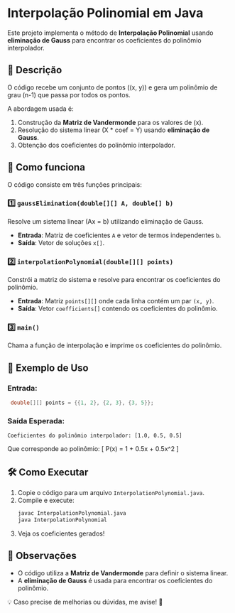 # Interpolação Polinomial em Java

Este projeto implementa o método de **Interpolação Polinomial** usando **eliminação de Gauss** para encontrar os coeficientes do polinômio interpolador.

## 📌 Descrição
O código recebe um conjunto de pontos \((x, y)\) e gera um polinômio de grau \(n-1\) que passa por todos os pontos.

A abordagem usada é:
1. Construção da **Matriz de Vandermonde** para os valores de \(x\).
2. Resolução do sistema linear \(X * coef = Y\) usando **eliminação de Gauss**.
3. Obtenção dos coeficientes do polinômio interpolador.

## 🚀 Como funciona
O código consiste em três funções principais:

### 1️⃣ `gaussElimination(double[][] A, double[] b)`
Resolve um sistema linear \(Ax = b\) utilizando eliminação de Gauss.
- **Entrada**: Matriz de coeficientes `A` e vetor de termos independentes `b`.
- **Saída**: Vetor de soluções `x[]`.

### 2️⃣ `interpolationPolynomial(double[][] points)`
Constrói a matriz do sistema e resolve para encontrar os coeficientes do polinômio.
- **Entrada**: Matriz `points[][]` onde cada linha contém um par `(x, y)`.
- **Saída**: Vetor `coefficients[]` contendo os coeficientes do polinômio.

### 3️⃣ `main()`
Chama a função de interpolação e imprime os coeficientes do polinômio.

## 📜 Exemplo de Uso
### Entrada:
```java
 double[][] points = {{1, 2}, {2, 3}, {3, 5}};
```

### Saída Esperada:
```
Coeficientes do polinômio interpolador: [1.0, 0.5, 0.5]
```
Que corresponde ao polinômio:
\[
P(x) = 1 + 0.5x + 0.5x^2
\]

## 🛠 Como Executar
1. Copie o código para um arquivo `InterpolationPolynomial.java`.
2. Compile e execute:
   ```sh
   javac InterpolationPolynomial.java
   java InterpolationPolynomial
   ```
3. Veja os coeficientes gerados!

## 📌 Observações
- O código utiliza a **Matriz de Vandermonde** para definir o sistema linear.
- A **eliminação de Gauss** é usada para encontrar os coeficientes do polinômio.

💡 Caso precise de melhorias ou dúvidas, me avise! 🚀

